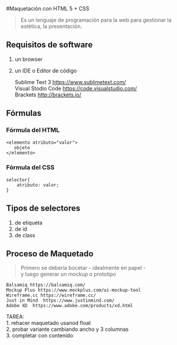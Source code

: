 #Maquetación con HTML 5 +  CSS

>Es un lenguaje de programación para la web para gestionar la estética, la presentación.

## Requisitos de software

 1. un browser    
 2. un IDE o Editor de código    
 
    Sublime Text 3 https://www.sublimetext.com/   
    Visual Stodio Code https://code.visualstudio.com/  
    Brackets http://brackets.io/  
    
## Fórmulas  

### Fórmula del HTML

    <elemento atributo="valor">    
       objeto   
    </elemento>
    
### Fórmula del CSS

    selector{
        atributo: valor;
    } 
    
## Tipos de selectores

  1. de etiqueta
  2. de id
  3. de class
  
## Proceso de Maquetado  
> Primero se debería bocetar - idealmente en papel -   
> y luego generar un mockup o prototipo

    Balsamiq https://balsamiq.com/  
    Mockup Plus https://www.mockplus.com/ui-mockup-tool  
    Wireframe.cc https://wireframe.cc/  
    Just in Mind  https://www.justinmind.com/  
    Adobe XD  https://www.adobe.com/products/xd.html  
    
TAREA:   
    1. rehacer maquetado usanod float  
    2. probar variante cambiando ancho y 3 columnas  
    3. completar con contenido
    